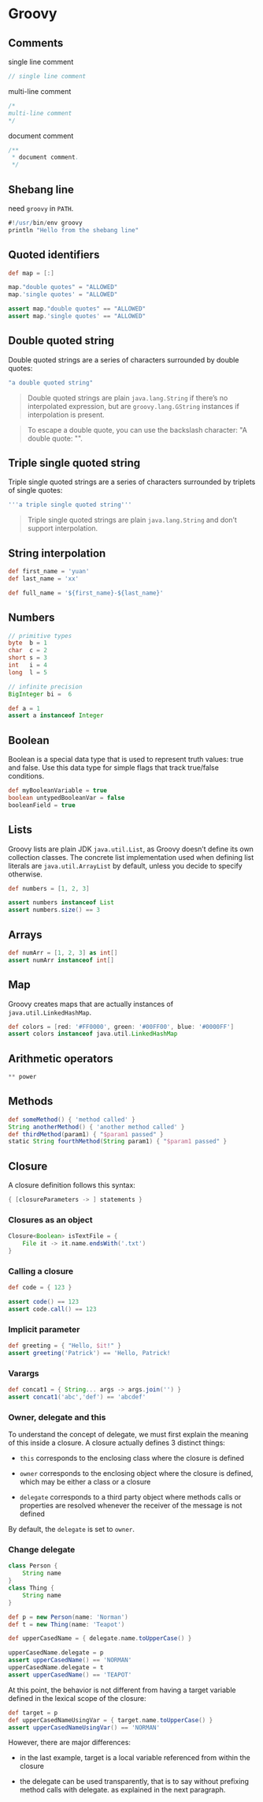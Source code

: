 # Groovy

## Comments
single line comment
```groovy
// single line comment
```

multi-line comment
```groovy
/*
multi-line comment
*/
```

document comment
```groovy
/**
 * document comment.
 */
```

## Shebang line
need `groovy` in `PATH`.
```groovy
#!/usr/bin/env groovy
println "Hello from the shebang line"
```

## Quoted identifiers
```groovy
def map = [:]

map."double quotes" = "ALLOWED"
map.'single quotes' = "ALLOWED"

assert map."double quotes" == "ALLOWED"
assert map.'single quotes' == "ALLOWED"
```

## Double quoted string

Double quoted strings are a series of characters surrounded by double quotes:
```groovy
"a double quoted string"
```
>Double quoted strings are plain `java.lang.String` if there’s no interpolated expression, but are `groovy.lang.GString` instances if interpolation is present.

>To escape a double quote, you can use the backslash character: "A double quote: \"".

## Triple single quoted string

Triple single quoted strings are a series of characters surrounded by triplets of single quotes:
```groovy
'''a triple single quoted string'''
```
>Triple single quoted strings are plain `java.lang.String` and don’t support interpolation.

## String interpolation
```groovy
def first_name = 'yuan'
def last_name = 'xx'

def full_name = '${first_name}-${last_name}'
```

## Numbers
```groovy
// primitive types
byte  b = 1
char  c = 2
short s = 3
int   i = 4
long  l = 5

// infinite precision
BigInteger bi =  6

def a = 1
assert a instanceof Integer
```

## Boolean
Boolean is a special data type that is used to represent truth values: true and false.
Use this data type for simple flags that track true/false conditions.
```groovy
def myBooleanVariable = true
boolean untypedBooleanVar = false
booleanField = true
```

## Lists
Groovy lists are plain JDK `java.util.List`, as Groovy doesn’t define its own collection classes.
The concrete list implementation used when defining list literals are `java.util.ArrayList` by
default, unless you decide to specify otherwise.

```groovy
def numbers = [1, 2, 3]

assert numbers instanceof List
assert numbers.size() == 3
```

## Arrays
```groovy
def numArr = [1, 2, 3] as int[]
assert numArr instanceof int[]
```

## Map
Groovy creates maps that are actually instances of `java.util.LinkedHashMap`.
```groovy
def colors = [red: '#FF0000', green: '#00FF00', blue: '#0000FF']
assert colors instanceof java.util.LinkedHashMap
```

## Arithmetic operators
```groovy
** power
```

## Methods
```groovy
def someMethod() { 'method called' }
String anotherMethod() { 'another method called' }
def thirdMethod(param1) { "$param1 passed" }
static String fourthMethod(String param1) { "$param1 passed" }
```

## Closure
A closure definition follows this syntax:
```groovy
{ [closureParameters -> ] statements }
```

### Closures as an object
```groovy
Closure<Boolean> isTextFile = {
    File it -> it.name.endsWith('.txt')
}
```

### Calling a closure
```groovy
def code = { 123 }

assert code() == 123
assert code.call() == 123
```

### Implicit parameter
```groovy
def greeting = { "Hello, $it!" }
assert greeting('Patrick') == 'Hello, Patrick!
```

### Varargs
```groovy
def concat1 = { String... args -> args.join('') }
assert concat1('abc','def') == 'abcdef'
```

### Owner, delegate and this


To understand the concept of delegate, we must first explain the meaning of this inside a closure.
A closure actually defines 3 distinct things:

* `this` corresponds to the enclosing class where the closure is defined

* `owner` corresponds to the enclosing object where the closure is defined, which may be either a class or a closure

* `delegate` corresponds to a third party object where methods calls or properties are resolved whenever the receiver of the message is not defined

By default, the `delegate` is set to `owner`.

### Change delegate
```groovy
class Person {
    String name
}
class Thing {
    String name
}

def p = new Person(name: 'Norman')
def t = new Thing(name: 'Teapot')

def upperCasedName = { delegate.name.toUpperCase() }

upperCasedName.delegate = p
assert upperCasedName() == 'NORMAN'
upperCasedName.delegate = t
assert upperCasedName() == 'TEAPOT'
```

At this point, the behavior is not different from having a target variable defined in the lexical scope of the closure:
```groovy
def target = p
def upperCasedNameUsingVar = { target.name.toUpperCase() }
assert upperCasedNameUsingVar() == 'NORMAN'
```
However, there are major differences:

* in the last example, target is a local variable referenced from within the closure

* the delegate can be used transparently, that is to say without prefixing method calls with
delegate. as explained in the next paragraph.


